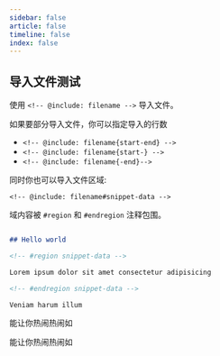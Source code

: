 ```yaml
---
sidebar: false
article: false
timeline: false
index: false
---
```


## 导入文件测试

使用 `<!-- @include: filename -->` 导入文件。

如果要部分导入文件，你可以指定导入的行数

- `<!-- @include: filename{start-end} -->`
- `<!-- @include: filename{start-} -->`
- `<!-- @include: filename{-end}-->`

同时你也可以导入文件区域:

`<!-- @include: filename#snippet-data -->`

域内容被 `#region` 和 `#endregion` 注释包围。

```md

## Hello world

<!-- #region snippet-data -->

Lorem ipsum dolor sit amet consectetur adipisicing 

<!-- #endregion snippet-data -->

Veniam harum illum 

```

能让你热闹热闹如

能让你热闹热闹如

